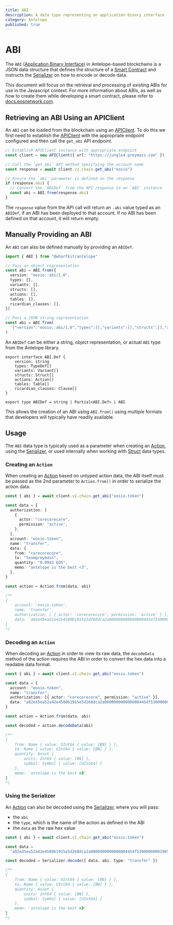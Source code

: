 ```yaml
---
title: ABI
description: A data type representing an application binary interface (ABI) which can be used to describe a smart contract and provide data serialization formats.
category: Antelope
published: true
---
```


# ABI

The `ABI` ([Application Binary Interface](https://en.wikipedia.org/wiki/Application_binary_interface)) in Antelope-based blockchains is a JSON data structure that defines the structure of a [Smart Contract](#) and instructs the [Serializer](#) on how to encode or decode data.

This document will focus on the retrieval and processing of existing ABIs for use in the Javascript context. For more information about ABIs, as well as how to create them while developing a smart contract, please refer to [docs.eosnetwork.com](https://docs.eosnetwork.com/docs/latest/advanced-topics/understanding-ABI-files).

## Retrieving an ABI Using an APIClient

An `ABI` can be loaded from the blockchain using an [APIClient](#). To do this we first need to establish the [APIClient](#) with the appropriate endpoint configured and then call the `get_abi` API endpoint.

```ts
// Establish APIClient instance with appropriate endpoint
const client = new APIClient({ url: "https://jungle4.greymass.com" })

// Call the `get_abi` API method specifying the account name
const response = await client.v1.chain.get_abi("eosio")

// Ensure the `abi` parameter is defined on the response
if (response.abi) {
  // Convert the `ABIDef` from the API response to an `ABI` instance
  const abi = ABI.from(response.abi)
}
```

The `response` value from the API call will return an `.abi` value typed as an `ABIDef`, if an ABI has been deployed to that account. If no ABI has been defined on that account, it will return empty.

## Manually Providing an ABI

An `ABI` can also be defined manually by providing an `ABIDef`.

```ts
import { ABI } from "@wharfkit/antelope"

// Pass an object representation
const abi = ABI.from({
  version: "eosio::abi/1.0",
  types: [],
  variants: [],
  structs: [],
  actions: [],
  tables: [],
  ricardian_clauses: [],
})

// Pass a JSON string representation
const abi = ABI.from(
  '{"version":"eosio::abi/1.0","types":[],"variants":[],"structs":[],"actions":[],"tables":[],"ricardian_clauses":[]}'
)
```

An `ABIDef` can be either a string, object representation, or actual `ABI` type from the Antelope library.

```
export interface ABI.Def {
    version: string
    types: TypeDef[]
    variants: Variant[]
    structs: Struct[]
    actions: Action[]
    tables: Table[]
    ricardian_clauses: Clause[]
}

export type ABIDef = string | Partial<ABI.Def> | ABI
```

This allows the creation of an ABI using `ABI.from()` using multiple formats that developers will typically have readily available.

## Usage

The `ABI` data type is typically used as a parameter when creating an [Action](#), using the [Serializer](#), or used internally when working with [Struct](#) data types.

### Creating an `Action`

When creating an [Action](#) based on untyped action data, the ABI itself must be passed as the 2nd parameter to `Action.from()` in order to serialize the action data.

```ts
const { abi } = await client.v1.chain.get_abi("eosio.token")

const data = {
  authorization: [
    {
      actor: "corecorecore",
      permission: "active",
    },
  ],
  account: "eosio.token",
  name: "transfer",
  data: {
    from: "corecorecore",
    to: "teamgreymass",
    quantity: "0.0042 EOS",
    memo: "antelope is the best <3",
  },
}

const action = Action.from(data, abi)

/**
{
    account: 'eosio.token',
    name: 'transfer',
    authorization: [ { actor: 'corecorecore', permission: 'active' } ],
    data: 'a02e45ea52a42e4580b1915e5d268dca2a0000000000000004454f530000000019656f73696f2d636f7265206973207468652062657374203c33'
}
*/
```

### Decoding an `Action`

When decoding an [Action](#) in order to view its raw data, the `decodeData` method of the action requires the ABI in order to convert the hex data into a readable data format.

```ts
const { abi } = await client.v1.chain.get_abi("eosio.token")

const data = {
  account: "eosio.token",
  name: "transfer",
  authorization: [{ actor: "corecorecore", permission: "active" }],
  data: "a02e45ea52a42e4580b1915e5d268dca2a0000000000000004454f530000000019656f73696f2d636f7265206973207468652062657374203c33",
}

const action = Action.from(data, abi)

const decoded = action.decodeData(abi)

/**
{
    from: Name { value: UInt64 { value: [BN] } },
    to: Name { value: UInt64 { value: [BN] } },
    quantity: Asset {
        units: Int64 { value: [BN] },
        symbol: Symbol { value: [UInt64] }
    },
    memo: 'antelope is the best <3'
}
*/
```

### Using the Serializer

An [Action](#) can also be decoded using the [Serializer](#), where you will pass:

- the `abi`
- the `type`, which is the name of the action as defined in the ABI
- the `data` as the raw hex value

```ts
const { abi } = await client.v1.chain.get_abi("eosio.token")

const data =
  "a02e45ea52a42e4580b1915e5d268dca2a0000000000000004454f530000000019656f73696f2d636f7265206973207468652062657374203c33"

const decoded = Serializer.decode({ data, abi, type: "transfer" })

/**
{
    from: Name { value: UInt64 { value: [BN] } },
    to: Name { value: UInt64 { value: [BN] } },
    quantity: Asset {
        units: Int64 { value: [BN] },
        symbol: Symbol { value: [UInt64] }
    },
    memo: 'antelope is the best <3'
}
*/
```
